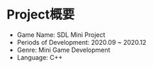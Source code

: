 # Project概要
* Game Name: SDL Mini Project
* Periods of Development: 2020.09 ~ 2020.12
* Genre: Mini Game Development
* Language: C++<br/>
